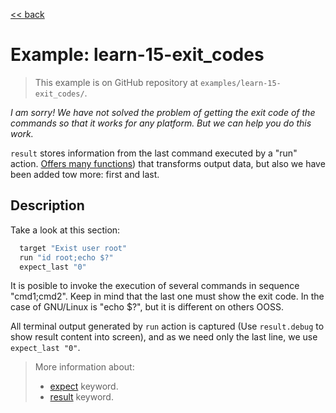 [<< back](README.md)

# Example: learn-15-exit_codes

> This example is on GitHub repository at `examples/learn-15-exit_codes/`.

_I am sorry! We have not solved the problem of getting the exit code of the commands so that it works for any platform. But we can help you do this work._

`result` stores information from the last command executed by a "run" action. [Offers many functions](../dsl/definition/result.md)) that transforms output data, but also we have been added tow more: first and last.

## Description

Take a look at this section:
```ruby
  target "Exist user root"
  run "id root;echo $?"
  expect_last "0"
```

It is posible to invoke the execution of several commands in sequence "cmd1;cmd2". Keep in mind that the last one must show the exit code. In the case of GNU/Linux is "echo $?", but it is different on others OOSS.

All terminal output generated by `run` action is captured (Use `result.debug` to show result content into screen), and as we need only the last line, we use `expect_last "0"`.

> More information about:
> * [expect](../dsl/definition/expect.md) keyword.
> * [result](../dsl/execution/result.md) keyword.
